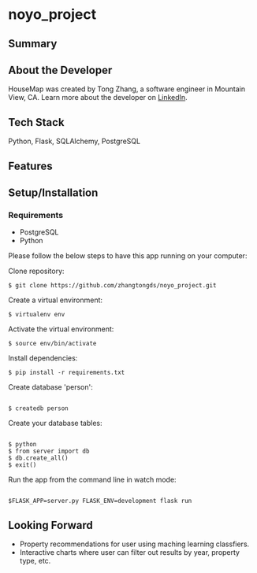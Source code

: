 # noyo_project

## Summary

## About the Developer

HouseMap was created by Tong Zhang, a software engineer in Mountain View, CA. Learn more about the developer on [LinkedIn](https://www.linkedin.com/in/tong--zhang/).

## Tech Stack

Python, Flask, SQLAlchemy, PostgreSQL

## Features

## Setup/Installation

### Requirements

- PostgreSQL
- Python

Please follow the below steps to have this app running on your computer:

Clone repository:

```
$ git clone https://github.com/zhangtongds/noyo_project.git
```

Create a virtual environment:

```
$ virtualenv env
```

Activate the virtual environment:

```
$ source env/bin/activate
```

Install dependencies:

```
$ pip install -r requirements.txt
```

Create database 'person':

```

$ createdb person

```

Create your database tables:

```

$ python
$ from server import db
$ db.create_all()
$ exit()

```

Run the app from the command line in watch mode:

```

$FLASK_APP=server.py FLASK_ENV=development flask run

```

## Looking Forward
* Property recommendations for user using maching learning classfiers.
* Interactive charts where user can filter out results by year, property type, etc.
```
